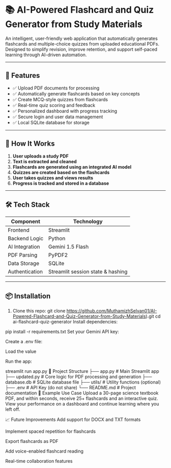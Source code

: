 # 📚 AI-Powered Flashcard and Quiz Generator from Study Materials

An intelligent, user-friendly web application that automatically generates flashcards and multiple-choice quizzes from uploaded educational PDFs. Designed to simplify revision, improve retention, and support self-paced learning through AI-driven automation.

---

## 🚀 Features

- ✅ Upload PDF documents for processing
- ✅ Automatically generate flashcards based on key concepts
- ✅ Create MCQ-style quizzes from flashcards
- ✅ Real-time quiz scoring and feedback
- ✅ Personalized dashboard with progress tracking
- ✅ Secure login and user data management
- ✅ Local SQLite database for storage

---

## 🧠 How It Works

1. **User uploads a study PDF**
2. **Text is extracted and cleaned**
3. **Flashcards are generated using an integrated AI model**
4. **Quizzes are created based on the flashcards**
5. **User takes quizzes and views results**
6. **Progress is tracked and stored in a database**

---

## 🛠️ Tech Stack

| Component          | Technology         |
|--------------------|--------------------|
| Frontend           | Streamlit          |
| Backend Logic      | Python             |
| AI Integration     | Gemini 1.5 Flash   |
| PDF Parsing        | PyPDF2             |
| Data Storage       | SQLite             |
| Authentication     | Streamlit session state & hashing |

---

## 📦 Installation

1. Clone this repo:
   git clone https://github.com/MuthamizhSelvan01/AI-Powered-Flashcard-and-Quiz-Generator-from-Study-Materials).git
   cd ai-flashcard-quiz-generator
Install dependencies:


pip install -r requirements.txt
Set your Gemini API key:

Create a .env file:

Load the value

Run the app:


streamlit run app.py
📁 Project Structure
├── app.py                  # Main Streamlit app
├── updated.py              # Core logic for PDF processing and generation
├── database.db             # SQLite database file
├── utils/                  # Utility functions (optional)
├── .env                    # API Key (do not share)
└── README.md               # Project documentation
🧪 Example Use Case
Upload a 30-page science textbook PDF, and within seconds, receive 25+ flashcards and an interactive quiz. View your performance on a dashboard and continue learning where you left off.

📈 Future Improvements
Add support for DOCX and TXT formats

Implement spaced repetition for flashcards

Export flashcards as PDF

Add voice-enabled flashcard reading

Real-time collaboration features

